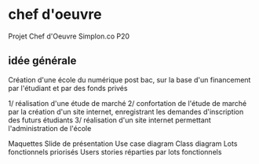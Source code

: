 # chef d'oeuvre
Projet Chef d'Oeuvre Simplon.co P20

## idée générale
Création d'une école du numérique post bac, sur la base d'un financement par l'étudiant et par des fonds privés

1/ réalisation d'une étude de marché
2/ confortation de l'étude de marché par la création d'un site internet, enregistrant les demandes d'inscription des futurs étudiants
3/ réalisation d'un site internet permettant l'administration de l'école

Maquettes
			Slide de présentation
			Use case diagram
			Class diagram
			Lots fonctionnels priorisés
			Users stories réparties par lots fonctionnels
